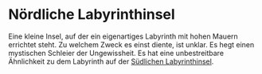 # Nördliche Labyrinthinsel

<p>
Eine kleine Insel, auf der ein eigenartiges Labyrinth mit hohen Mauern errichtet steht. Zu welchem Zweck es einst diente,
ist unklar. Es hegt einen mystischen Schleier der Ungewissheit. Es hat eine unbestreitbare Ähnlichkeit zu dem
Labyrinth auf der <a href="Southern-Labyrinth-Isle.md">Südlichen Labyrinthinsel</a>.
</p>

<procedure title="Charaktere aktuell an diesem Ort">
<list columns="3">
</list>
</procedure>